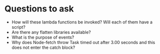 # Questions to ask
* How will these lambda functions be invoked? Will each of them have a script?
* Are there any flatten libraries available?
* What is the purpose of events?
* Why does Node-fetch throw Task timed out after 3.00 seconds and this does not enter the catch block?